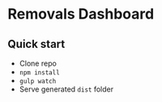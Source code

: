 # Removals Dashboard

## Quick start

- Clone repo
- `npm install`
- `gulp watch`
- Serve generated `dist` folder
